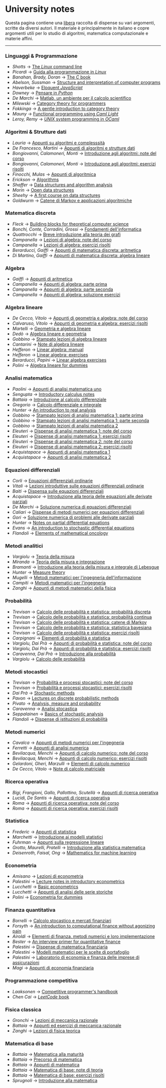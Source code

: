 # University notes

Questa pagina contiene una [libera](https://it.wikipedia.org/wiki/Software_libero) raccolta di dispense su vari argomenti, scritte da diversi autori. Il materiale è principalmente in italiano e copre argomenti utili per lo studio di algoritmi, matematica computazionale e materie affini.

---




### Linguaggi & Programmazione
- *Shotts* → [The *Linux* command line](https://mega.nz/file/F1BWFYQS#A-ALRqFEGV8EWQaIKqHd-7ObTC9kqcU1aSIbCm01n80)
- *Picardi* → [Guida alla programmazione in *Linux*](https://mega.nz/file/otgRWJgA#6yUpLdsZlYQTQ2t4hA9GCL3jIddjV0c4lDKDxtvyOvM)
- *Banahan, Brady, Doran* → [The *C* book](https://mega.nz/file/01x0kBLC#hrlzEyf4HONk1l6gEQ5D3J09B7nfxeR-yqasSIz-FEc)
- *Abelson, Sussman* → [Structure and interpretation of computer programs](https://mega.nz/file/wgIEUb6A#3NrlsDomh_nqVTEbGnjMOn0sM5aWGuurqilhEY8dfac)
- *Haverbeke* → [Eloquent *JavaScript*](https://mega.nz/file/BghQTJYI#QNqICiQszzUVW8J4n9RP9RuTISe8wXEb_TJqEPWBGN8)
- *Downey* → [Pensare in *Python*](https://mega.nz/file/c8oFTTTA#pJYO2aXIFoJMck705o2UyQGk36knZs8Bo3RMo7Bl9aI)
- *De Marchi* → [Matlab, un ambiente per il calcolo scientifico](https://mega.nz/file/sxAihJBL#dq3R0_L1NhnzUEesMZmtR6q9G6c1Qshzc8ssdq0JJ34)
- *Milewski* → [Category theory for programmers](https://mega.nz/file/c0wEFTIR#V1TXA5SWG_tJ6XH4kcmTtCVtyC1QxBZhcGQDTKok7Pg)
- *Fokkinga* → [A gentle introduction to category theory](https://mega.nz/file/s0ZgXR4a#0xKKoV-pCUc3bvtU2dNrkqP6t8HAwIk78uZF6i223uk)
- *Mauny* → [Functional programming using *Caml Light*](https://mega.nz/file/I44jGajC#EQmxpWWFRPszp076gGSup3ML4fl1k54A0-vhJRnOWnk)
- *Leroy, Remy* → [*UNIX* system programming in *OCaml*](https://mega.nz/file/V5hD0Cba#jjwItIUKfoKrO_aHN0SWTbSVDeZaEvh_sE581ZdMHLk)




### Algoritmi & Strutture dati
- *Lauria* → [Appunti su algoritmi e complesssità](https://mega.nz/file/dshBnJyQ#iHZ7BZwnJ0iziQZoEiUBP8kpYJT9wbnxsVfIzmr-T-M)
- *De Francesco, Martini* → [Appunti di algoritmi e strutture dati](https://mega.nz/file/M5IWxKaI#43cRF8HtbZ0pqOKAIiZw2S-ST2uliuwsQ_iO6mYQE5Y)
- *Bongiovanni, Calamoneri, Monti* → [Introduzione agli algoritmi: note del corso](https://mega.nz/file/Ag5wETCK#36jz3PvlI0IYfFfnzkV7xnOXBhc0aedERtRCoroybao)
- *Bongiovanni, Calamoneri, Monti* → [Introduzione agli algoritmi: esercizi risolti](https://mega.nz/file/U1w2VIaA#qsCxVwwt_FEyaLO-xwnTJ20NSLt8PXh3ffKmcZArjYU)
- *Finocchi, Mulas* → [Appunti di algoritmica](https://mega.nz/file/cs4GATaD#9cMCqjCTAiGnsBkll--aKsxloD_CnMOS_7GOoyq9mNY)
- *Erickson* → [Algorithms](https://mega.nz/file/5ooTFC5Z#8Obnl02rVjL7cUjfdRKplTwi8pP7ztHZ-6yTG2hQImI)
- *Shaffer* → [Data structures and algorithm analysis](https://mega.nz/file/8lxX0b5J#u7jlCf9_Gyo9h6xQ13Cqyrp7TPWYhBlk4pDdIeHnsf8)
- *Morin* → [Open data structures](https://mega.nz/file/RxJWkRJL#JrSZ0fGA4KE4japX4okulsdw8VL1eTCzBnALhRXy1Bs)
- *Sheehy* → [A first course on data structures](https://mega.nz/file/cpB0SaiJ#2fCtplLNndEg22v2yPteZByI4qB8G0PIbP4xVwua9gE)
- *Goldwurm* → [Catene di Markov e applicazioni algoritmiche](https://mega.nz/file/Y9ggSRzJ#9mKA1k5IBfjMfsJjVop0N1oVSN1EwiRuw4xaVr9OvJ0)




### Matematica discreta
- *Fleck* → [Building blocks for theoretical computer science](https://mega.nz/file/ggARGbCB#uydNx9jOIgjK3xOJP-Q7DRe51u_NDRQf0kWigrglVdo)
- *Bonchi, Conte, Corradini, Grossi* → [Fondamenti dell'informatica](https://mega.nz/file/U1xSCQKR#m82gfTfq95pCfLd2AgXcOk9N27gHjqW90am1cQLmGwY)
- *Quattrocchi* → [Breve introduzione alla teoria dei grafi](https://mega.nz/file/BsBSEbrQ#ofk5pY8IBc1h-aVsdTokOVwJ_bw-DYCUNu9clZ9DDO0)
- *Campanella* → [Lezioni di algebra: note del corso](https://mega.nz/file/5k520Cyb#Ml1lSRmgWxn6zT2fcQCcOunmmEwcwxiDdiUnMr6-6M4)
- *Campanella* → [Lezioni di algebra: esercizi risolti](https://mega.nz/file/N4gTFJDR#OQATL4TX0KPg8fkyRKBZ0UE_e_fKuhiWowLZbUhcwf4)
- *Berarducci, Gaiffi* → [Appunti di matematica discreta: aritmetica](https://mega.nz/file/s0pwETIC#RjYJLEnkjTVBOHG2afQAfUEKzZy73FefOcoeklXhL0w)
- *Di Martino, Gaiffi* → [Appunti di matematica discreta: algebra lineare](https://mega.nz/file/o9wxHZ5L#u0nknPBHyi0xlnhwiUfBPRdV5lim-J5usW_XJa6cuHo)




### Algebra
- *Gaiffi* → [Appunti di aritmetica](https://mega.nz/file/0xBWjBrA#Xs3GSpC-Yz_szlrTyoTtA3aAEJvZR2KHUNtVb-UqoYo)
- *Campanella* → [Appunti di algebra: parte prima](https://mega.nz/file/p4YDTIrb#tVjGKr-ertNhKk0YZsivq7_d9pjnCTVy46D4oUbFedE)
- *Campanella* → [Appunti di algebra: parte seconda](https://mega.nz/file/I8x2iQCC#-stMRzbKXjerhHrzpd6VSis9K9umbtA6uQenEkc33kA)
- *Campanella* → [Appunti di algebra: soluzione esercizi](https://mega.nz/file/s0Zg3IYT#kyAC5eRJtisw7zap5Hz74FFqDdKOlhzII7Y_MDlvzyY)




### Algebra lineare
- *De Cecco, Vitolo* → [Appunti di geometria e algebra: note del corso](https://mega.nz/file/E55BiQ6b#UXnL-cdHvCsEolfJG2iwjRgR1utt9fhuto7MFHKcKWw)
- *Calvaruso, Vitolo* → [Appunti di geometria e algebra: esercizi risolti](https://mega.nz/file/w4xkyCga#E8R1lWb38gHr_03ZVqls-Gb3Q3MZ_Y9D0CZhRzRP1dQ)
- *Martelli* → [Geometria e algebra lineare](https://mega.nz/file/Zl4i1LpI#DuIFxdW0Hf3Dt6sg-E22ImXXgEZV6dzRhl9xQWCTeZY)
- *Dedò* → [Algebra lineare e geometria](https://mega.nz/file/UkID2QBD#Kkplr3c5ess6rsZUb10N_CZVEwyAMKvgB0FIcb1f4j8)
- *Gobbino* → [Stampato lezioni di algebra lineare](https://mega.nz/file/gxAXGRTI#vowcuZEvzbdttr5oym2VZ4meJCHEShRF2N9fuZZluLg)
- *Cantarini* → [Note di algebra lineare](https://mega.nz/file/hoZHRCbI#BeGBJ9HzAGUUuNrlILDSmDAXeLHZSmH0ZrQEBUEDAGc)
- *Hefferon* → [Linear algebra: manual](https://mega.nz/file/1ww0AASJ#3F1XaGkKuPOkVd95WJAMBmx_dgq27cY-PxFjX7bU0Dw)
- *Hefferon* → [Linear algebra: exercises](https://mega.nz/file/c0Yy3aqK#nZrFl2LZspojRkYCyDVXBAnrIVNcqjRSvYTBYaqq4bo)
- *Berarducci, Papini* → [Linear algebra exercises](https://mega.nz/file/Np4iXIBC#fcM8APRb4CptRMB6JSyEf1GAdWhiHca1pM4YMbfKoVM)
- *Polini* → [Algebra lineare for dummies](https://mega.nz/file/NwRSyCgI#oVgzZkVVNTX1Ma3T9R-P2XJEluiO1WsM_3ioMZMw4C0)




### Analisi matematica
- *Paolini* → [Appunti di analisi matematica uno](https://mega.nz/file/lkxBCLrS#GvwZYhrATQ4zN5lCRh5NTZvA_wD8jL3Kt135jeE1a5c)
- *Sengupta* → [Introductory calculus notes](https://mega.nz/file/c8hDwayb#a55gupJXYpezTBu1yEFeio2AWBEmaONZmfuCK85_YM8)
- *Battaia* → [Introduzione al calcolo differenziale](https://mega.nz/file/JxBGSTjK#rPqzp8-w8PIT38wNq5qruiTxhPVT556wfKWOhLCAvDw)
- *Gregorio* → [Calcolo differenziale e integrale](https://mega.nz/file/MkRwQL4R#TgTWrhm9FKn5tbUCmnY-lY5bKB6HixxkUdzhCbA7Mbs)
- *Hunter* → [An introduction to real analysis](https://mega.nz/file/01pkFbbL#QtNtJHZXF4bOSWvwWV5NUZ55IeQRAX2qK-V7TmMR2aw)
- *Gobbino* → [Stampato lezioni di analisi matematica 1: parte prima](https://mega.nz/file/NlwhQaaD#e1EBO8xY7pXvd4wy5wEwCJmBlcd4kFB9rPISc0gcu-8)
- *Gobbino* → [Stampato lezioni di analisi matematica 1: parte seconda](https://mega.nz/file/4xRQ3QgB#XXODWIXHg19E0V9jfSFbXJI5ZxSwAVF2XoC_nkueDcg)
- *Gobbino* → [Stampato lezioni di analisi matematica 2](https://mega.nz/file/l5ZWiTib#EkGWIi9FJWVO_alRoRtmxWHIZ_Lq3XfSQ_st38srqTc)
- *Eleuteri* → [Dispense di analisi matematica 1: note del corso](https://mega.nz/file/RthWnQSb#diOVBhik34EnSd1D8vjg4uV5FUp4wMW94waUtmxuVpI)
- *Eleuteri* → [Dispense di analisi matematica 1: esercizi risolti](https://mega.nz/file/F8xVQRjB#dPR_yTR3koh7y1KYDSK4BBX5LD0WQpVMYKQA-xTUU-o)
- *Eleuteri* → [Dispense di analisi matematica 2: note del corso](https://mega.nz/file/JwoAWADY#ZXpy9cGEhO0aSUR_UvcDi5Sc1_VJ1sE0VRS4aNOo_Vo)
- *Eleuteri* → [Dispense di analisi matematica 2: esercizi risolti](https://mega.nz/file/15ohFKxA#oNA8p-w9bAu_0rwyN1bHc8hlcdvH8j6hqZecqnos3to)
- *Acquistapace* → [Appunti di analisi matematica 1](https://mega.nz/file/YswTXQwR#71xO_iaQH44jLts4pp6psh15pUKZoYiqWJ1ieT9qIFI)
- *Acquistapace* → [Appunti di analisi matematica 2](https://mega.nz/file/0sYThR6A#bs5R18OyyAf8sMNzNHNYNnlFKtmUedmqC9awYgL0wYQ)




### Equazioni differenziali
- *Corli* → [Equazioni differenziali ordinarie](https://mega.nz/file/1wZWwDgT#9ctIB4lKjVfxIPQrB0P0-im5uQwkDUqKqNxxSsKtk3s)
- *Vitali* → [Lezioni introduttive sulle equazioni differenziali ordinarie](https://mega.nz/file/ApJBRB5Z#-ZEDXhOpE-5tlgI78h4nfEewb0-ySZ9qzEH-k7GP91Q)
- *Baiti* → [Dispensa sulle equazioni differenziali](https://mega.nz/file/89om0YpI#JR78Op87Mx1rbCo4bgXX0FFhCVGPztmJ6IvUtDeO-Us)
- *Acquistapace* → [Introduzione alla teoria delle equazioni alle derivate parziali](https://mega.nz/file/kkBnTajB#tWdq9mHGKnKF3IPBe2e4ZdMOz4mAigmTEgvg7AKWJEU)
- *De Marchi* → [Soluzione numerica di equazioni differenziali](https://mega.nz/file/wwBhWShB#4vMjSoLw6MtRsZToymtQrkJl1Na2RgyV51hUamF5YXs)
- *Caliari* → [Dispense di metodi numerici per equazioni differenziali](https://mega.nz/file/EhJGQYgC#4eeweryCQvZpdDpL9yykpB2tzRsc24kWW7pmXHjaEdk)
- *Gori* → [Soluzione numerica di problemi alle derivate parziali](https://mega.nz/file/54wjCS6A#V9z9fNTY3sEVTeZp9sZClEygUdyi0tf8dPlRfZcT79o)
- *Hunter* → [Notes on partial differential equations](https://mega.nz/file/10RnnabR#X10VKFmU1iV96x58pBQOR8VLQZ2uqy87gNneOBe0JxM)
- *Evans* → [An introduction to stochastic differential equations](https://mega.nz/file/d8pTwCQL#XVg3-zdYxkuiBoujW8czXWBFo2x6a0aQuvKA3TXV4K4)
- *Flandoli* → [Elements of mathematical oncology](https://mega.nz/file/18RmmA5R#vT3D1fQ8ZZyTjgcwlE94PrHJUVu0vK-bSeaG8pn23tg)




### Metodi analitici
- *Vargiolu* → [Teoria della misura](https://mega.nz/file/8sgyDBxB#zIcmP9Vfs74QSODN2pYw61r7GiMVEZCtw44jMtiZL08)
- *Miranda* → [Teoria della misura e integrazione](https://mega.nz/file/k0IX1KoJ#9P-yPotOR-Tmw_V34oLbYFqxdVx6uR7OMkdTdQNsgtA)
- *Bramanti* → [Introduzione alla teoria della misura e integrale di Lebesgue](https://mega.nz/file/R45mBCzL#CmibpXK0jYIVU6jfLBAhZ98h1GgLvb9yn8n-mBzp6Mw)
- *Hunter* → [Measure theory](https://mega.nz/file/Q5ZWgJCY#USS-yIhVgJm4lOoEu6dq4Z4pXGsYHnQLKJ5V2kL3-FE)
- *Mugelli* → [Metodi matematici per l'ingegneria dell'informazione](https://mega.nz/file/JlwElCjK#L4o3oSvwWhPNOrY_JB3BNurHH8IFHW2KUtOUqeQN1S0)
- *Campiti* → [Metodi matematici per l'ingegneria](https://mega.nz/file/d1JQiZrQ#VciI2gvGfcp072BySk1b7zTpqJWBLT5XlXJ0zxv2fB0)
- *Zanghì* → [Appunti di metodi matematici della fisica](https://mega.nz/file/o0QClKQC#TSYTL01Os7ZuB8n7u9zJ9D44yckdFmLfwuTqHTM6VaM)




### Probabilità
- *Trevisan* → [Calcolo delle probabilità e statistica: probabilità discreta](https://mega.nz/file/UgJ2QYab#Axq65ot4jeHEZRXy_wjv1vPuhT6WABRl_45qV1q_vlk)
- *Trevisan* → [Calcolo delle probabilità e statistica: probabilità continua](https://mega.nz/file/VgwilLSa#K1IUsvPDeXYbuR-jttL360M32J0RPr1GCOX9b9xDSs0)
- *Trevisan* → [Calcolo delle probabilità e statistica: catene di Markov](https://mega.nz/file/B0QlkZKK#pVYV7ra69LhuxwhaOlBP9CazX_QDih819Ze_dLlKQyo)
- *Trevisan* → [Calcolo delle probabilità e statistica: statistica bayesiana](https://mega.nz/file/BtRjQZiY#hQ0b292bhfcos9zWG2Ir98Y9KeXq61XouDzdNQaLpoI)
- *Trevisan* → [Calcolo delle probabilità e statistica: esercizi risolti](https://mega.nz/file/ZswhjZoZ#de_8oAEWahHMUlJwxmW2TVqHBsz0RDj-19q0z0YgJnA)
- *Carpignani* → [Elementi di probabilità e statistica](https://mega.nz/file/Ix5FDYwC#NDnbambPwfqgW-nt8GsxRLzvOpL32d8z4PzBF_TrXWY)
- *Vargiolu, Dai Prà* → [Appunti di probabilità e statistica: note del corso](https://mega.nz/file/10oCRS4J#4p9k1WXCQynhVhm7tnMCIQMtW2Ne5Xm6YV3eo2Avzlo)
- *Vargiolu, Dai Prà* → [Appunti di probabilità e statistica: esercizi risolti](https://mega.nz/file/FkZHXDpD#miZEvo7BN4ZJH6HsSh1hhLUu1c3uPNhF1eQZNaSIdac)
- *Caravenna, Dai Prà* → [Introduzione alla probabilità](https://mega.nz/file/J0pkVRYQ#NcG-pWdvjuqqoyIVLe0NJpydkKU1JOI2LOcH-6v5xiM)
- *Vargiolu* → [Calcolo delle probabilità](https://mega.nz/file/AsIx2QQL#UBgX6WAVt6sEvN-Un9mhQf7McHmonpoE3oEW_gqOGCQ)




### Metodi stocastici
- *Trevisan* → [Probabilità e processi stocastici: note del corso](https://mega.nz/file/50oFmADI#ylNOsuU4ReE7loOKmgshSc9HcjxxKUeENygW6kMG1Kg)
- *Trevisan* → [Probabilità e processi stocastici: esercizi risolti](https://mega.nz/file/hpol2bCD#4p2JQ0hKLu8ViN87zlwJv3g1t8CZEOGwGWdIebebsuo)
- *Dai Prà* → [Stochastic methods](https://mega.nz/file/slgwSIIA#LwYKPbABgK0YWKKsspoF767OHm3PDPsXB89aAMf3fkc)
- *Pavon* → [Lectures on discrete probabilistic methods](https://mega.nz/file/8whizIpY#dUqoY4s6f2stUHlEfvh6y55TL3RKpdqzdWU2frVIkPc)
- *Pivato* → [Analysis, measure and probability](https://mega.nz/file/YwQkVL5R#u5dM4Sk7S1neICCHeEMQq3S3Wh8MYmwQpCQaw4hH6SI)
- *Caravenna* → [Analisi stocastica](https://mega.nz/file/s5gEGZoL#7vWPsSfcHpm-PPFzW0bfj8GkkPFFO7mO73VFXZRPuIs)
- *Seppalainen* → [Basics of stochastic analysis](https://mega.nz/file/Y4pVHY4D#5p389IrlaTxiRtmSo4ktaudQwJX_M4ozAyCw6vgaDtE)
- *Flandoli* → [Dispense di istituzioni di probabilità](https://mega.nz/file/w8xxETwb#rv53vefCPAM7HzGmi40gDHk8vrv_lUTnZJKNaPX3oug)




### Metodi numerici
- *Cavalca* → [Appunti di metodi numerici per l'ingegneria](https://mega.nz/file/Ypw3zZQb#Ohy9kfUhLx1U-WYCUdJ4wjB9EC5xorhkNfReXaFWKf4)
- *Ferretti* → [Appunti di analisi numerica](https://mega.nz/file/ggoniQhL#CXYVYVTPRWrYnOOgicKPF3acWhzqI_MyiNKLnJrNaNE)
- *Bevilacqua, Menchi* → [Appunti di calcolo numerico: note del corso](https://mega.nz/file/ktQVnLgD#AELQ71lo5C4Fup1KuauaaboM_3phtk8Kyvths_1LTKM)
- *Bevilacqua, Menchi* → [Appunti di calcolo numerico: esercizi risolti](https://mega.nz/file/RkpRAATZ#hgnXH5DSXmhElmHg0D2Ai0dUB__DEci_muPbk-jz09I)
- *Gelardoni, Gheri, Marzulli* → [Elementi di calcolo numerico](https://mega.nz/file/E15lDAaJ#AlSMtPTuDd9NNRdhsk3Ia-GIotqurmChXuMH0BWexCA)
- *De Cecco, Vitolo* → [Note di calcolo matriciale](https://mega.nz/file/AoQACQDI#zBjejZOVfXCNa8Z8nTCrabnlkq7uCwy7oasHA_XAQLI)




### Ricerca operativa
- *Bigi, Frangioni, Gallo, Pallottino, Scutellà* → [Appunti di ricerca operativa](https://mega.nz/file/g0pQiRSS#vpbuJlfIUTrfGa_PTWyjyfNQpWB6FICnxG0Ip8Kc954)
- *Lucidi, De Santis* → [Appunti di ricerca operativa](https://mega.nz/file/p5RHQDhA#HGf9qkI1Kw7n_Akt27sZ7VI9HRCYXQu--C8ZrWzhju8)
- *Roma* → [Appunti di ricerca operativa: note del corso](https://mega.nz/file/Z1QziRyB#WYazjJaWGN7wJzag5Z_kqNoExVh572FGaL4EUwLGTfY)
- *Roma* → [Appunti di ricerca operativa: esercizi risolti](https://mega.nz/file/h0QzFDIS#IYOZmNz6vLTkErreibiRu9QMVhOL5YD0vqlZ6wUfq48)




### Statistica
- *Frederic* → [Appunti di statistica](https://mega.nz/file/wlAR2ADY#edFkAsaer5QC4ilIpok5_v1xYd1-4TzaoccRZujHEQc)
- *Marchetti* → [Introduzione ai modelli statistici](https://mega.nz/file/M1AznYKa#6GJgZZKexS3HnzoHqybsrDI9L3JLRnowfkAdeylBhaQ)
- *Fuhrman* → [Appunti sulla regressione lineare](https://mega.nz/file/k4wx1CSI#0DgHKq0JziEjm6Fz5x10R0DCanuoaLLWsBNxViwCcfs)
- *Grotto, Maurelli, Pratelli* → [Introduzione alla statistica matematica](https://mega.nz/file/F1JH1IyI#TRjGJCjrmJPcJO202duxkM85-rfdsVhv-dtn_oB5yNM)
- *Deisenroth, Faisal, Ong* → [Mathematics for machine learning](https://mega.nz/file/shRRiTLK#d4aBrM_rWYDt1stJ3mB0Mb64G-9cBNslDUunOSq62dY)




### Econometria
- *Amisano* → [Lezioni di econometria](https://mega.nz/file/AloiDQha#rGvxtiA3KVFJxiDGtpGTqP34o0BTUT_3PfHAno3RwSU)
- *Palestini* → [Lecture notes in introductory econometrics](https://mega.nz/file/doAVELJZ#xpuMKAdBD0oGTGVwHAoXbKEvss0Q9Qb06tKihq1D450)
- *Lucchetti* → [Basic econometrics](https://mega.nz/file/xh5mgLqT#Ilvb4YBO1R1dJr6RagIYqBacAtHPXCM6eNVTcZrbi-s)
- *Lucchetti* → [Appunti di analisi delle serie storiche](https://mega.nz/file/Up5CyLSI#eQ9KUrFK75NgkjVFkQvHo5xCmFtVlGoWL8GjoMWGNXw)
- *Polini* → [Econometria for dummies](https://mega.nz/file/lgIH1ToR#49aO9Ln3DX750hq0faupJ-aa1Ndmz141Mx2nPhT51w0)




### Finanza quantitativa
- *Borrelli* → [Calcolo stocastico e mercati finanziari](https://mega.nz/file/RxYFESAS#vSoQJlGM503hlS711AEdom0dI6j1fTVa8Ezerggu2mQ)
- *Forsyth* → [An introduction to computational finance without agonizing pain](https://mega.nz/file/k4p2yL6L#iyMcH4MPmQ6kddqsb3XhemHsVErmsSzlyZrReEYObQg)
- *Airoldi* → [Elementi di finanza, metodi numerici e loro implementazione](https://mega.nz/file/99AjwZrI#-E5EMVvUULVAvojGTmKJwOzf_6UqsJv3w76YlroV_as)
- *Bester* → [An interview primer for quantitative finance](https://mega.nz/file/8towSaJa#oUvMBM4WAie2Ri-F3zKiOc6W-sTChFTWNqTeu-cGBlQ)
- *Palestini* → [Dispense di matematica finanziaria](https://mega.nz/file/81RTlYLY#AIrd7gomGuiNc387zYTfuFz8CpJq7wXON4zb3Vh6or8)
- *Palestini* → [Modelli matematici per le scelte di portafoglio](https://mega.nz/file/08IzAB5C#NBlf5ouYC5r9wtubTeRKzDqrP9PEeBsXNuzyMGyl1vY)
- *Palestini* → [Laboratorio di economia e finanza delle imprese di assicurazioni](https://mega.nz/file/hwZEUAQb#wU4oKHSkGiqvCl2dYxQj6E_W5XvVo5B44LeUc_Bn6HI)
- *Magi* → [Appunti di economia finanziaria](https://mega.nz/file/Y9hhgQZb#QA-FC3t2thwiyYPYI7PRS3Zc0V7NUSy0PC22CmZvsX0)




### Programmazione competitiva
- *Laaksonen* → [Competitive programmer's handbook](https://mega.nz/file/FlBVxTBa#1_3tayyZDEpj-MsX78DlQzs6jhGpZbLPG0tbCf4s13Y)
- *Chen Cai* → [*LeetCode* book](https://mega.nz/file/N8I2HKzA#ksmiyMC9iw6vM8OLM_Ilki_Bt6SBWk3cjOgV80zaaHM)




### Fisica classica
- *Gronchi* → [Lezioni di meccanica razionale](https://mega.nz/file/t1Rh2SiL#bGoPljB3F3NMwSVHlDT91w079YLm1-vQH5Nq7pgOiLk)
- *Battaia* → [Appunti ed esercizi di meccanica razionale](https://mega.nz/file/J5oynb6I#_EGs23Zu5b-BwvD20jZxvcIRGLuj606F53aY7Jc63Uo)
- *Zanghì* → [Lezioni di fisica teorica](https://mega.nz/file/N8BVhaZI#pnmBoXgm_pCZyN4mbS66w4aTmlI2QHTXUnvnSFWTrpU)




### Matematica di base
- *Battaia* → [Matematica alla maturità](https://mega.nz/file/9pRmjJBS#cblgUKnvIWla0eWfHnQpm76o8WyscO_-H2hth9QQ_v0)
- *Battaia* → [Precorso di matematica](https://mega.nz/file/1lhHCBjI#RZmt30087W0e9dpD2yOhWRrcw4EYfERzJtd8D84alLY)
- *Battaia* → [Appunti di matematica](https://mega.nz/file/EsoiDALD#-70ie_1bmlPdNCQa7OfwCsURmrNUmRZuSKgeF4d-MUM)
- *Battaia* → [Matematica di base: note di teoria](https://mega.nz/file/EhgwGZZA#HYrWlL3r9t1RLlZsefCdkS3x-6MnxmOxoNMpNJImhJA)
- *Battaia* → [Matematica di base: esercizi risolti](https://mega.nz/file/QsZUFA6B#0MxujvvCdOnDwtXX3Um1Dp9RwJlPOUeYEy7JWwXsI0w)
- *Sprugnoli* → [Introduzione alla matematica](https://mega.nz/file/oghSzS5B#O_0gdk4zphQtj0jrYC9ElLukLQe5JEPAcKffKKPoRnQ)

